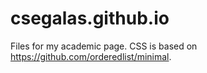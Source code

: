 # csegalas.github.io

Files for my academic page. CSS is based on <https://github.com/orderedlist/minimal>.

